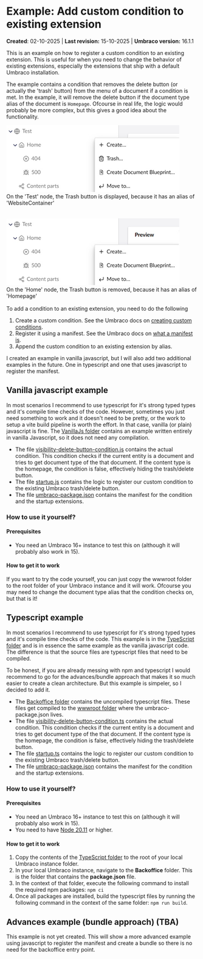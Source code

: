 # Example: Add custom condition to existing extension

**Created**: 02-10-2025 | **Last revision:** 15-10-2025 | **Umbraco version:** 16.1.1

This is an example on how to register a custom condition to an existing extension. This is useful for when you need to change the behavior of existing extensions, especially the extensions that ship with a default Umbraco installation.

The example contains a condition that removes the delete button (or actually the 'trash' button) from the menu of a document if a condition is met. In the example, it will remove the delete button if the document type alias of the document is `Homepage`. Ofcourse in real life, the logic would probably be more complex, but this gives a good idea about the functionality.

<figure style="margin:0; margin-bottom:2rem;">
  <img src="images/trashbutton_visible.jpg" alt="Visible delete icon in menu">
  <figcaption>On the 'Test' node, the Trash button is displayed, because it has an alias of 'WebsiteContainer'</figcaption>
</figure>


<figure style="margin:0; margin-bottom:1rem;">
  <img src="images/trashbutton_removed.jpg" alt="Delete icon removed from menu">
  <figcaption>On the 'Home' node, the Trash button is removed, because it has an alias of 'Homepage'</figcaption>
</figure>

To add a condition to an existing extension, you need to do the following
1. Create a custom condition. See the Umbraco docs on [creating custom conditions](https://docs.umbraco.com/umbraco-cms/customizing/extending-overview/extension-types/condition#make-your-own-conditions).
2. Register it using a manifest. See the Umbraco docs on [what a manifest is](https://docs.umbraco.com/umbraco-cms/customizing/extending-overview/extension-registry/extension-manifest).
3. Append the custom condition to an existing extension by alias.

I created an example in vanilla javascript, but I will also add two additional examples in the future. One in typescript and one that uses javascript to register the manifest.

## Vanilla javascript example
In most scenarios I recommend to use typescript for it's strong typed types and it's compile time checks of the code. However, sometimes you just need something to work and it doesn't need to be pretty, or the work to setup a vite build pipeline is worth the effort. In that case, vanilla (or plain) javascript is fine. The [VanillaJs folder](src/VanillaJs/) contains an example written entirely in vanilla Javascript, so it does not need any compilation.

* The file [visibility-delete-button-condition.js](src/VanillaJs/wwwroot/App_Plugins/ExampleDeleteButton/visibility-delete-button-condition.js) contains the actual condition. This condition checks if the current entity is a document and tries to get document type of the that document. If the content type is the homepage, the condition is false, effectively hiding the trash/delete button.
* The file [startup.js](src/VanillaJs/wwwroot/App_Plugins/ExampleDeleteButton/startup.js) contains the logic to register our custom condition to the existing Umbraco trash/delete button.
* The file [umbraco-package.json](src/VanillaJs/wwwroot/App_Plugins/ExampleDeleteButton/umbraco-package.json) contains the manifest for the condition and the startup extensions.

### How to use it yourself?
#### Prerequisites
* You need an Umbraco 16+ instance to test this on (although it will probably also work in 15).

#### How to get it to work
If you want to try the code yourself, you can just copy the wwwroot folder to the root folder of your Umbraco instance and it will work. Ofcourse you may need to change the document type alias that the condition checks on, but that is it!

## Typescript example
In most scenarios I recommend to use typescript for it's strong typed types and it's compile time checks of the code. This example is in the [TypeScript folder](src/TypeScript/) and is in essence the same example as the vanilla javascript code. The difference is that the source files are typescript files that need to be compiled.

To be honest, if you are already messing with npm and typescript I would recommend to go for the advances/bundle approach that makes it so much easier to create a clean architecture. But this example is simpeler, so I decided to add it.

* The [Backoffice folder](src/TypeScript/Backoffice/) contains the uncompiled typescript files. These files get compiled to the [wwwroot folder](src/TypeScript/wwwroot/) where the umbraco-package.json lives.
* The file [visibility-delete-button-condition.ts](src/TypeScript/Backoffice/src/visibility-delete-button-condition.ts) contains the actual condition. This condition checks if the current entity is a document and tries to get document type of the that document. If the content type is the homepage, the condition is false, effectively hiding the trash/delete button.
* The file [startup.ts](src/TypeScript/Backoffice/src/startup.ts) contains the logic to register our custom condition to the existing Umbraco trash/delete button.
* The file [umbraco-package.json](src/TypeScript/wwwroot/App_Plugins/ExampleDeleteButton/umbraco-package.json) contains the manifest for the condition and the startup extensions.

### How to use it yourself?
#### Prerequisites
* You need an Umbraco 16+ instance to test this on (although it will probably also work in 15).
* You need to have [Node 20.11](https://nodejs.org/en/download) or higher.

#### How to get it to work
1. Copy the contents of the [TypeScript folder](src/TypeScript/) to the root of your local Umbraco instance folder.
2. In your local Umbraco instance, navigate to the **Backoffice** folder. This is the folder that contains the **package.json** file.
3. In the context of that folder, execute the following command to install the required npm packages:  `npm ci`
4. Once all packages are installed, build the typescript files by running the following command in the context of the same folder: `npm run build`.


## Advances example (bundle approach) (TBA)
This example is not yet created. This will show a more advanced example using javascript to register the manifest and create a bundle so there is no need for the backoffice entry point.